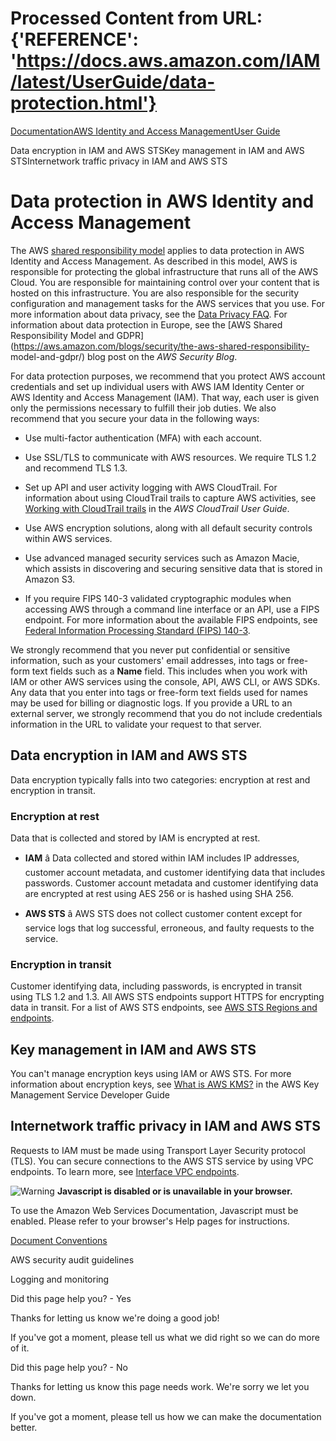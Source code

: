 # Processed Content from URL: {'REFERENCE': 'https://docs.aws.amazon.com/IAM/latest/UserGuide/data-protection.html'}

[](/pdfs/IAM/latest/UserGuide/iam-ug.pdf#data-protection "Open PDF")

[Documentation](/index.html)[AWS Identity and Access
Management](/iam/index.html)[User Guide](introduction.html)

Data encryption in IAM and AWS STSKey management in IAM and AWS
STSInternetwork traffic privacy in IAM and AWS STS

# Data protection in AWS Identity and Access Management

The AWS [shared responsibility
model](https://aws.amazon.com/compliance/shared-responsibility-model/) applies
to data protection in AWS Identity and Access Management. As described in this
model, AWS is responsible for protecting the global infrastructure that runs
all of the AWS Cloud. You are responsible for maintaining control over your
content that is hosted on this infrastructure. You are also responsible for
the security configuration and management tasks for the AWS services that you
use. For more information about data privacy, see the [Data Privacy
FAQ](https://aws.amazon.com/compliance/data-privacy-faq/). For information
about data protection in Europe, see the [AWS Shared Responsibility Model and
GDPR](https://aws.amazon.com/blogs/security/the-aws-shared-responsibility-
model-and-gdpr/) blog post on the _AWS Security Blog_.

For data protection purposes, we recommend that you protect AWS account
credentials and set up individual users with AWS IAM Identity Center or AWS
Identity and Access Management (IAM). That way, each user is given only the
permissions necessary to fulfill their job duties. We also recommend that you
secure your data in the following ways:

  * Use multi-factor authentication (MFA) with each account.

  * Use SSL/TLS to communicate with AWS resources. We require TLS 1.2 and recommend TLS 1.3.

  * Set up API and user activity logging with AWS CloudTrail. For information about using CloudTrail trails to capture AWS activities, see [Working with CloudTrail trails](https://docs.aws.amazon.com/awscloudtrail/latest/userguide/cloudtrail-trails.html) in the _AWS CloudTrail User Guide_.

  * Use AWS encryption solutions, along with all default security controls within AWS services.

  * Use advanced managed security services such as Amazon Macie, which assists in discovering and securing sensitive data that is stored in Amazon S3.

  * If you require FIPS 140-3 validated cryptographic modules when accessing AWS through a command line interface or an API, use a FIPS endpoint. For more information about the available FIPS endpoints, see [Federal Information Processing Standard (FIPS) 140-3](https://aws.amazon.com/compliance/fips/).

We strongly recommend that you never put confidential or sensitive
information, such as your customers' email addresses, into tags or free-form
text fields such as a **Name** field. This includes when you work with IAM or
other AWS services using the console, API, AWS CLI, or AWS SDKs. Any data that
you enter into tags or free-form text fields used for names may be used for
billing or diagnostic logs. If you provide a URL to an external server, we
strongly recommend that you do not include credentials information in the URL
to validate your request to that server.

## Data encryption in IAM and AWS STS

Data encryption typically falls into two categories: encryption at rest and
encryption in transit.

### Encryption at rest

Data that is collected and stored by IAM is encrypted at rest.

  * **IAM** â Data collected and stored within IAM includes IP addresses, customer account metadata, and customer identifying data that includes passwords. Customer account metadata and customer identifying data are encrypted at rest using AES 256 or is hashed using SHA 256.

  * **AWS STS** â AWS STS does not collect customer content except for service logs that log successful, erroneous, and faulty requests to the service. 

### Encryption in transit

Customer identifying data, including passwords, is encrypted in transit using
TLS 1.2 and 1.3. All AWS STS endpoints support HTTPS for encrypting data in
transit. For a list of AWS STS endpoints, see [AWS STS Regions and
endpoints](./id_credentials_temp_region-endpoints.html).

## Key management in IAM and AWS STS

You can't manage encryption keys using IAM or AWS STS. For more information
about encryption keys, see [What is AWS
KMS?](https://docs.aws.amazon.com/kms/latest/developerguide/overview.html) in
the AWS Key Management Service Developer Guide

## Internetwork traffic privacy in IAM and AWS STS

Requests to IAM must be made using Transport Layer Security protocol (TLS).
You can secure connections to the AWS STS service by using VPC endpoints. To
learn more, see [Interface VPC
endpoints](./reference_interface_vpc_endpoints.html).

![Warning](https://d1ge0kk1l5kms0.cloudfront.net/images/G/01/webservices/console/warning.png)
**Javascript is disabled or is unavailable in your browser.**

To use the Amazon Web Services Documentation, Javascript must be enabled.
Please refer to your browser's Help pages for instructions.

[Document Conventions](/general/latest/gr/docconventions.html)

AWS security audit guidelines

Logging and monitoring

Did this page help you? - Yes

Thanks for letting us know we're doing a good job!

If you've got a moment, please tell us what we did right so we can do more of
it.

Did this page help you? - No

Thanks for letting us know this page needs work. We're sorry we let you down.

If you've got a moment, please tell us how we can make the documentation
better.

